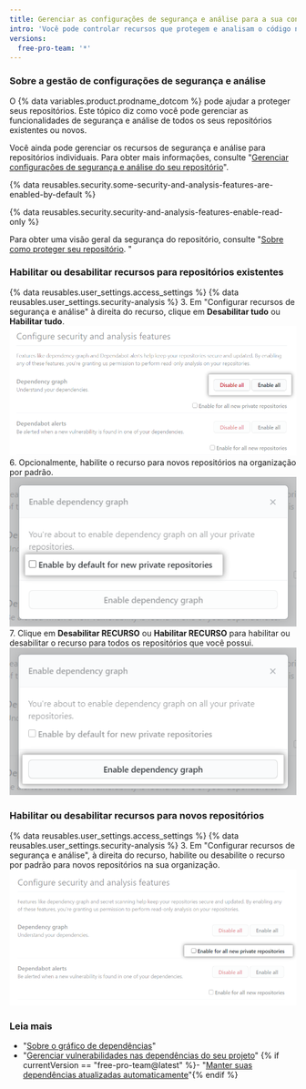 ```yaml
---
title: Gerenciar as configurações de segurança e análise para a sua conta de usuário
intro: 'Você pode controlar recursos que protegem e analisam o código nos seus projetos no {% data variables.product.prodname_dotcom %}.'
versions:
  free-pro-team: '*'
---
```


### Sobre a gestão de configurações de segurança e análise

O {% data variables.product.prodname_dotcom %} pode ajudar a proteger seus repositórios. Este tópico diz como você pode gerenciar as funcionalidades de segurança e análise de todos os seus repositórios existentes ou novos.

Você ainda pode gerenciar os recursos de segurança e análise para repositórios individuais. Para obter mais informações, consulte "[Gerenciar configurações de segurança e análise do seu repositório](/github/administering-a-repository/managing-security-and-analysis-settings-for-your-repository)".

{% data reusables.security.some-security-and-analysis-features-are-enabled-by-default %}

{% data reusables.security.security-and-analysis-features-enable-read-only %}

Para obter uma visão geral da segurança do repositório, consulte "[Sobre como proteger seu repositório](/github/administering-a-repository/about-securing-your-repository). "

### Habilitar ou desabilitar recursos para repositórios existentes

{% data reusables.user_settings.access_settings %}
{% data reusables.user_settings.security-analysis %}
3. Em "Configurar recursos de segurança e análise" à direita do recurso, clique em **Desabilitar tudo** ou **Habilitar tudo**. ![Botão "Habilitar tudo" ou "Desabilitar tudo" para os recursos de "Configurar segurança e análise"](/assets/images/help/settings/security-and-analysis-disable-or-enable-all.png)
6. Opcionalmente, habilite o recurso para novos repositórios na organização por padrão. ![Opção de "Habilitar por padrão" para novos repositórios](/assets/images/help/settings/security-and-analysis-enable-by-default-in-modal.png)
7. Clique em **Desabilitar RECURSO** ou **Habilitar RECURSO** para habilitar ou desabilitar o recurso para todos os repositórios que você possui. ![Botão para desabilitar ou habilitar recurso](/assets/images/help/settings/security-and-analysis-enable-dependency-graph.png)

### Habilitar ou desabilitar recursos para novos repositórios

{% data reusables.user_settings.access_settings %}
{% data reusables.user_settings.security-analysis %}
3. Em "Configurar recursos de segurança e análise", à direita do recurso, habilite ou desabilite o recurso por padrão para novos repositórios na sua organização. ![Caixa de seleção para habilitar ou desabilitar um recurso para novos repositórios](/assets/images/help/settings/security-and-analysis-enable-or-disable-feature-checkbox.png)

### Leia mais

- "[Sobre o gráfico de dependências](/github/visualizing-repository-data-with-graphs/about-the-dependency-graph)"
- "[Gerenciar vulnerabilidades nas dependências do seu projeto](/github/managing-security-vulnerabilities/managing-vulnerabilities-in-your-projects-dependencies)"
{% if currentVersion == "free-pro-team@latest" %}- "[Manter suas dependências atualizadas automaticamente](/github/administering-a-repository/keeping-your-dependencies-updated-automatically)"{% endif %}
